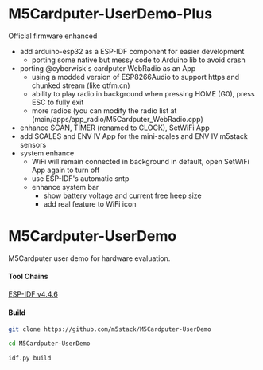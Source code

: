 # M5Cardputer-UserDemo-Plus
Official firmware enhanced
 
- add arduino-esp32 as a ESP-IDF component for easier development
  - porting some native but messy code to Arduino lib to avoid crash
- porting @cyberwisk's cardputer WebRadio as an App
  - using a modded version of ESP8266Audio to support https and chunked stream (like qtfm.cn)
  - ability to play radio in background when pressing HOME (G0), press ESC to fully exit
  - more radios (you can modify the radio list at (main/apps/app_radio/M5Cardputer_WebRadio.cpp)
- enhance SCAN, TIMER (renamed to CLOCK), SetWiFi App
- add SCALES and ENV IV App for the mini-scales and ENV IV m5stack sensors
- system enhance
  - WiFi will remain connected in background in default, open SetWiFi App again to turn off
  - use ESP-IDF's automatic sntp
  - enhance system bar
    - show battery voltage and current free heep size
    - add real feature to WiFi icon

# M5Cardputer-UserDemo
M5Cardputer user demo for hardware evaluation.

#### Tool Chains

[ESP-IDF v4.4.6](https://docs.espressif.com/projects/esp-idf/en/v4.4.6/esp32/index.html)

#### Build

```bash
git clone https://github.com/m5stack/M5Cardputer-UserDemo
```
```bash
cd M5Cardputer-UserDemo
```
```bash
idf.py build
```
